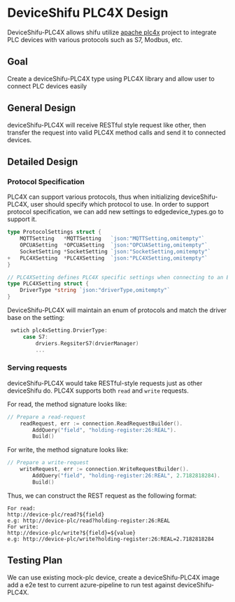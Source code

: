 # DeviceShifu PLC4X Design

DeviceShifu-PLC4X allows shifu utilize [apache plc4x](https://plc4x.apache.org/) project to integrate PLC devices with various protocols such as S7, Modbus, etc.

## Goal
Create a deviceShifu-PLC4X type using PLC4X library and allow user to connect PLC devices easily

## General Design

deviceShifu-PLC4X will receive RESTful style request like other, then transfer the request into valid PLC4X method calls and send it to connected devices.

## Detailed Design

### Protocol Specification
PLC4X can support various protocols, thus when initializing deviceShifu-PLC4X, user should specify which protocol to use. In order to support protocol specification,
we can add new settings to edgedevice_types.go to support it.

```go
type ProtocolSettings struct {
	MQTTSetting   *MQTTSetting   `json:"MQTTSetting,omitempty"`
	OPCUASetting  *OPCUASetting  `json:"OPCUASetting,omitempty"`
	SocketSetting *SocketSetting `json:"SocketSetting,omitempty"`
+	PLC4XSetting  *PLC4XSetting  `json:"PLC4XSetting,omitempty"`
}

// PLC4XSetting defines PLC4X specific settings when connecting to an EdgeDevice
type PLC4XSetting struct {
    DriverType *string `json:"driverType,omitempty"`
}
```
DeviceShifu-PLC4X will maintain an enum of protocols and match the driver base on the setting:
```go
 swtich plc4xSetting.DrvierType:
	 case S7:
		 drviers.RegsiterS7(drvierManager)
		 ...
```

### Serving requests
deviceShifu-PLC4X would take RESTful-style requests just as other deviceShifu do. 
PLC4X supports both `read` and `write` requests. 

For read, the method signature looks like:
```go
// Prepare a read-request
	readRequest, err := connection.ReadRequestBuilder().
		AddQuery("field", "holding-register:26:REAL").
		Build()
```
For write, the method signature looks like:
```go
// Prepare a write-request
	writeRequest, err := connection.WriteRequestBuilder().
		AddQuery("field", "holding-register:26:REAL", 2.7182818284).
		Build()
```

Thus, we can construct the REST request as the following format:
```
For read:
http://device-plc/read?${field}
e.g: http://device-plc/read?holding-register:26:REAL
For write:
http://device-plc/write?${field}=${value}
e.g: http://device-plc/write?holding-register:26:REAL=2.7182818284
```

## Testing Plan
We can use existing mock-plc device, create a deviceShifu-PLC4X image add a e2e test to current azure-pipeline to run test against deviceShifu-PLC4X.

